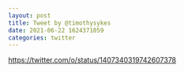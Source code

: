 ```yaml
--- 
layout: post 
title: Tweet by @timothysykes 
date: 2021-06-22 1624371059 
categories: twitter 
--- 
```

https://twitter.com/o/status/1407340319742607378